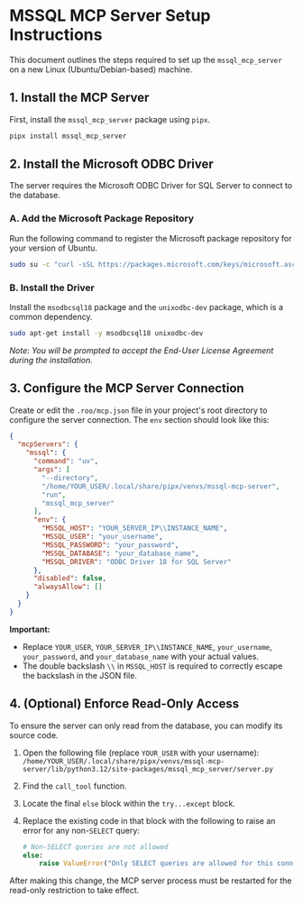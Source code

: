 # MSSQL MCP Server Setup Instructions

This document outlines the steps required to set up the `mssql_mcp_server` on a new Linux (Ubuntu/Debian-based) machine.

## 1. Install the MCP Server

First, install the `mssql_mcp_server` package using `pipx`.

```bash
pipx install mssql_mcp_server
```

## 2. Install the Microsoft ODBC Driver

The server requires the Microsoft ODBC Driver for SQL Server to connect to the database.

### A. Add the Microsoft Package Repository

Run the following command to register the Microsoft package repository for your version of Ubuntu.

```bash
sudo su -c "curl -sSL https://packages.microsoft.com/keys/microsoft.asc | apt-key add - && curl -sSL https://packages.microsoft.com/config/ubuntu/$(lsb_release -rs)/prod.list > /etc/apt/sources.list.d/mssql-release.list && apt-get update"
```

### B. Install the Driver

Install the `msodbcsql18` package and the `unixodbc-dev` package, which is a common dependency.

```bash
sudo apt-get install -y msodbcsql18 unixodbc-dev
```
*Note: You will be prompted to accept the End-User License Agreement during the installation.*

## 3. Configure the MCP Server Connection

Create or edit the `.roo/mcp.json` file in your project's root directory to configure the server connection. The `env` section should look like this:

```json
{
  "mcpServers": {
    "mssql": {
      "command": "uv",
      "args": [
        "--directory",
        "/home/YOUR_USER/.local/share/pipx/venvs/mssql-mcp-server",
        "run",
        "mssql_mcp_server"
      ],
      "env": {
        "MSSQL_HOST": "YOUR_SERVER_IP\\INSTANCE_NAME",
        "MSSQL_USER": "your_username",
        "MSSQL_PASSWORD": "your_password",
        "MSSQL_DATABASE": "your_database_name",
        "MSSQL_DRIVER": "ODBC Driver 18 for SQL Server"
      },
      "disabled": false,
      "alwaysAllow": []
    }
  }
}
```
**Important:**
- Replace `YOUR_USER`, `YOUR_SERVER_IP\\INSTANCE_NAME`, `your_username`, `your_password`, and `your_database_name` with your actual values.
- The double backslash `\\` in `MSSQL_HOST` is required to correctly escape the backslash in the JSON file.

## 4. (Optional) Enforce Read-Only Access

To ensure the server can only read from the database, you can modify its source code.

1.  Open the following file (replace `YOUR_USER` with your username):
    `/home/YOUR_USER/.local/share/pipx/venvs/mssql-mcp-server/lib/python3.12/site-packages/mssql_mcp_server/server.py`

2.  Find the `call_tool` function.
3.  Locate the final `else` block within the `try...except` block.
4.  Replace the existing code in that block with the following to raise an error for any non-`SELECT` query:

    ```python
    # Non-SELECT queries are not allowed
    else:
        raise ValueError("Only SELECT queries are allowed for this connection.")
    ```

After making this change, the MCP server process must be restarted for the read-only restriction to take effect.